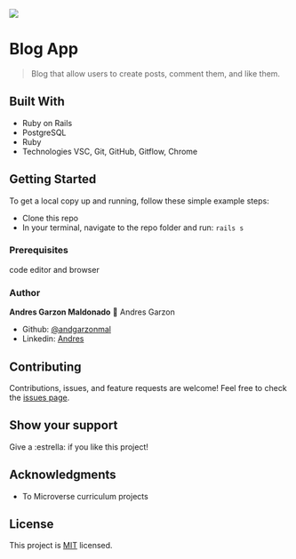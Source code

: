 ![](https://img.shields.io/badge/Microverse-blueviolet)

# Blog App

> Blog that allow users to create posts, comment them, and like them.

## Built With

- Ruby on Rails
- PostgreSQL
- Ruby
- Technologies VSC, Git, GitHub, Gitflow, Chrome

## Getting Started

To get a local copy up and running, follow these simple example steps:


- Clone this repo
- In your terminal, navigate to the repo folder and run: `rails s`

### Prerequisites
code editor and browser

### Author
**Andres Garzon Maldonado**
:bust_in_silhouette: Andres Garzon
- Github: [@andgarzonmal](https://github.com/Gopxfs)
- Linkedin: [Andres](https://www.linkedin.com/in/gabriel-fonseca-sales-8bb64b236/)

## Contributing
Contributions, issues, and feature requests are welcome!
Feel free to check the [issues page](../../issues/).
## Show your support
Give a :estrella:️ if you like this project!

## Acknowledgments

- To Microverse curriculum projects 

## License
This project is [MIT](./MIT.md) licensed.
